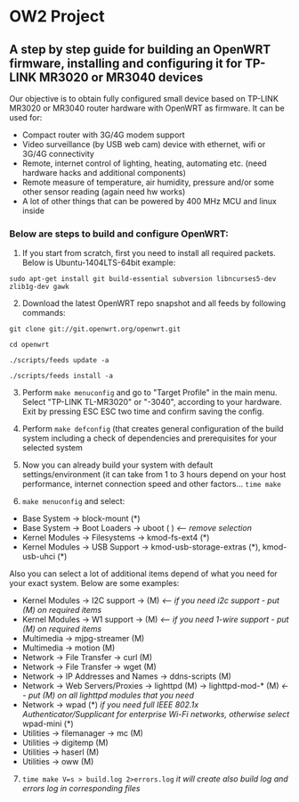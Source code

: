OW2 Project
===

A step by step guide for building an OpenWRT firmware, installing and configuring it for TP-LINK MR3020 or MR3040 devices
---

Our objective is to obtain fully configured small device based on TP-LINK MR3020 or MR3040 router hardware with OpenWRT as firmware. It can be used for:
* Compact router with 3G/4G modem support
* Video surveillance (by USB web cam) device with ethernet, wifi or 3G/4G connectivity
* Remote, internet control of lighting, heating, automating etc. (need hardware hacks and additional components)
* Remote measure of temperature, air humidity, pressure and/or some other sensor reading (again need hw works)
* A lot of other things that can be powered by 400 MHz MCU and linux inside

### Below are steps to build and configure OpenWRT:

1. If you start from scratch, first you need to install all required packets. Below is Ubuntu-1404LTS-64bit example:

`sudo apt-get install git build-essential subversion libncurses5-dev zlib1g-dev gawk`

2. Download the latest OpenWRT repo snapshot and all feeds by following commands:

`git clone git://git.openwrt.org/openwrt.git`

`cd openwrt`

`./scripts/feeds update -a`

`./scripts/feeds install -a`

3. Perform `make menuconfig` and go to "Target Profile" in the main menu. Select "TP-LINK TL-MR3020" or "-3040", according to your hardware. Exit by pressing ESC ESC two time and confirm saving the config.
4. Perform `make defconfig` (that creates general configuration of the build system including a check of dependencies and prerequisites for your selected system
5. Now you can already build your system with default settings/environment (it can take from 1 to 3 hours depend on your host performance, internet connection speed and other factors...
`time make`

6. `make menuconfig` and select:
- Base System -> block-mount (\*)
- Base System -> Boot Loaders -> uboot ( )   *<--  remove selection*
- Kernel Modules -> Filesystems -> kmod-fs-ext4 (\*)
- Kernel Modules -> USB Support -> kmod-usb-storage-extras (\*), kmod-usb-uhci (\*)

Also you can select a lot of additional items depend of what you need for your exact system. Below are some examples:
- Kernel Modules -> I2C support -> (M)   *<--  if you need i2c support - put (M) on required items*
- Kernel Modules -> W1 support ->  (M)   *<--  if you need 1-wire support - put (M) on required items*
- Multimedia -> mjpg-streamer (M)
- Multimedia -> motion (M)
- Network -> File Transfer -> curl (M)
- Network -> File Transfer -> wget (M)
- Network -> IP Addresses and Names -> ddns-scripts (M)
- Network -> Web Servers/Proxies  -> lighttpd (M) -> lighttpd-mod-\* (M)  *<--  put (M) on all lighttpd modules that you need*
- Network -> wpad (\*) *if you need full IEEE 802.1x Authenticator/Supplicant for enterprise Wi-Fi networks, otherwise select*   wpad-mini (\*)
- Utilities -> filemanager -> mc (M)
- Utilities -> digitemp (M)
- Utilities -> haserl (M)
- Utilities -> oww (M)

7. `time make V=s > build.log 2>errors.log`  *it will create also build log and errors log in corresponding files*


